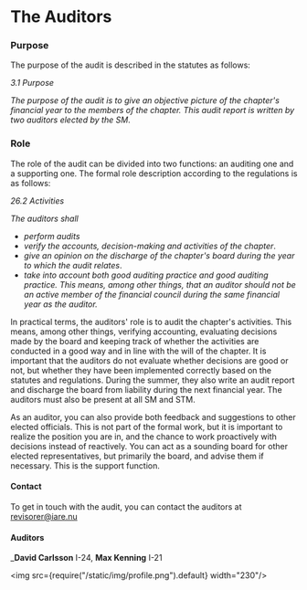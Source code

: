 # The Auditors

### Purpose
The purpose of the audit is described in the statutes as follows:

*3.1 Purpose*

*The purpose of the audit is to give an objective picture of the chapter's financial year to the members of the chapter. This audit report is written by two auditors elected by the SM*. 

### Role
The role of the audit can be divided into two functions: an auditing one and a supporting one. The formal role description according to the regulations is as follows:

*26.2 Activities*

 *The auditors shall*
- *perform audits* 
- *verify the accounts, decision-making and activities of the chapter*. 
- *give an opinion on the discharge of the chapter's board during the year to which the audit relates*. 
- *take into account both good auditing practice and good auditing practice. This means, among other things, that an auditor should not be an active member of the financial council during the same financial year as the auditor.*

In practical terms, the auditors' role is to audit the chapter's activities. This means, among other things, verifying accounting, evaluating decisions made by the board and keeping track of whether the activities are conducted in a good way and in line with the will of the chapter. It is important that the auditors do not evaluate whether decisions are good or not, but whether they have been implemented correctly based on the statutes and regulations. During the summer, they also write an audit report and discharge the board from liability during the next financial year. The auditors must also be present at all SM and STM. 

As an auditor, you can also provide both feedback and suggestions to other elected officials. This is not part of the formal work, but it is important to realize the position you are in, and the chance to work proactively with decisions instead of reactively. You can act as a sounding board for other elected representatives, but primarily the board, and advise them if necessary. This is the support function.

#### Contact
To get in touch with the audit, you can contact the auditors at revisorer@iare.nu

#### Auditors

___David Carlsson__ I-24, __Max Kenning__ I-21 



<img src={require("/static/img/profile.png").default} width="230"/>
